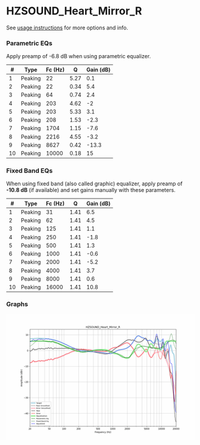 # HZSOUND_Heart_Mirror_R
See [usage instructions](https://github.com/jaakkopasanen/AutoEq#usage) for more options and info.

### Parametric EQs
Apply preamp of -6.8 dB when using parametric equalizer.

|   # | Type    |   Fc (Hz) |    Q |   Gain (dB) |
|-----|---------|-----------|------|-------------|
|   1 | Peaking |        22 | 5.27 |         0.1 |
|   2 | Peaking |        22 | 0.34 |         5.4 |
|   3 | Peaking |        64 | 0.74 |         2.4 |
|   4 | Peaking |       203 | 4.62 |        -2   |
|   5 | Peaking |       203 | 5.33 |         3.1 |
|   6 | Peaking |       208 | 1.53 |        -2.3 |
|   7 | Peaking |      1704 | 1.15 |        -7.6 |
|   8 | Peaking |      2216 | 4.55 |        -3.2 |
|   9 | Peaking |      8627 | 0.42 |       -13.3 |
|  10 | Peaking |     10000 | 0.18 |        15   |

### Fixed Band EQs
When using fixed band (also called graphic) equalizer, apply preamp of **-10.8 dB** (if available) and set gains manually with these parameters.

|   # | Type    |   Fc (Hz) |    Q |   Gain (dB) |
|-----|---------|-----------|------|-------------|
|   1 | Peaking |        31 | 1.41 |         6.5 |
|   2 | Peaking |        62 | 1.41 |         4.5 |
|   3 | Peaking |       125 | 1.41 |         1.1 |
|   4 | Peaking |       250 | 1.41 |        -1.8 |
|   5 | Peaking |       500 | 1.41 |         1.3 |
|   6 | Peaking |      1000 | 1.41 |        -0.6 |
|   7 | Peaking |      2000 | 1.41 |        -5.2 |
|   8 | Peaking |      4000 | 1.41 |         3.7 |
|   9 | Peaking |      8000 | 1.41 |         0.6 |
|  10 | Peaking |     16000 | 1.41 |        10.8 |

### Graphs
![](./HZSOUND_Heart_Mirror_R.png)
